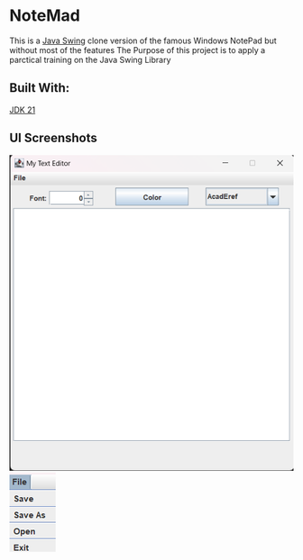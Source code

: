 # NoteMad

This is a [Java Swing][Swing Wikipedia] clone version of the famous  Windows NotePad but without most of the features The Purpose of this project is to apply a parctical training on the Java Swing Library

## Built With:
[JDK 21][Oracle JDK 21]


## UI Screenshots
![FrontUI]
![FileOptionsMenu]



[Oracle JDK 21]: https://www.oracle.com/eg/java/technologies/downloads/#java21

[Swing Wikipedia]: https://en.wikipedia.org/wiki/Swing_(Java)

[FrontUI]: images/UI.png
[FileOptionsMenu]: /images/File_Menu_pic.png